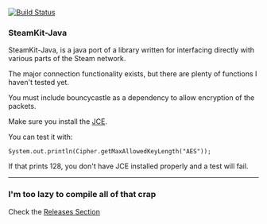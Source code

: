 [![Build Status](https://travis-ci.org/Nothing4You/SteamKit-Java.png?branch=master)](https://travis-ci.org/Nothing4You/SteamKit-Java)

### SteamKit-Java
SteamKit-Java, is a java port of a library written for interfacing directly with various parts of the Steam network.

The major connection functionality exists, but there are plenty of functions I haven't tested yet.

You must include bouncycastle as a dependency to allow encryption of the packets.

Make sure you install the [JCE](http://www.oracle.com/technetwork/java/javase/downloads/jce-7-download-432124.html).

You can test it with:

    System.out.println(Cipher.getMaxAllowedKeyLength("AES"));

If that prints 128, you don't have JCE installed properly and a test will fail.

---

### I'm too lazy to compile all of that crap
Check the [Releases Section](https://github.com/FernFerret/SteamKit-Java/releases)
